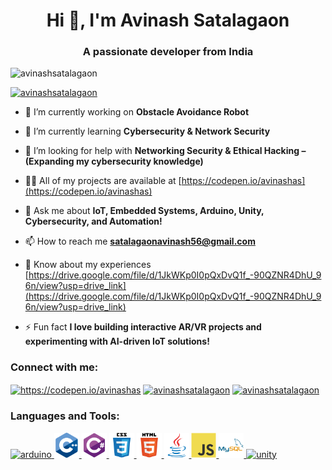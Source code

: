 <h1 align="center">Hi 👋, I'm Avinash Satalagaon</h1>
<h3 align="center">A passionate developer from India</h3>

<p align="left"> <img src="https://komarev.com/ghpvc/?username=avinashsatalagaon&label=Profile%20views&color=0e75b6&style=flat" alt="avinashsatalagaon" /> </p>

<p align="left"> <a href="https://github.com/ryo-ma/github-profile-trophy"><img src="https://github-profile-trophy.vercel.app/?username=avinashsatalagaon" alt="avinashsatalagaon" /></a> </p>

- 🔭 I’m currently working on **Obstacle Avoidance Robot**

- 🌱 I’m currently learning **Cybersecurity & Network Security**

- 🤝 I’m looking for help with **Networking Security & Ethical Hacking – (Expanding my cybersecurity knowledge)**

- 👨‍💻 All of my projects are available at [https://codepen.io/avinashas](https://codepen.io/avinashas)

- 💬 Ask me about **IoT, Embedded Systems, Arduino, Unity, Cybersecurity, and Automation!**

- 📫 How to reach me **satalagaonavinash56@gmail.com**

- 📄 Know about my experiences [https://drive.google.com/file/d/1JkWKp0I0pQxDvQ1f_-90QZNR4DhU_96n/view?usp=drive_link](https://drive.google.com/file/d/1JkWKp0I0pQxDvQ1f_-90QZNR4DhU_96n/view?usp=drive_link)

- ⚡ Fun fact **I love building interactive AR/VR projects and experimenting with AI-driven IoT solutions!**

<h3 align="left">Connect with me:</h3>
<p align="left">
<a href="https://codepen.io/https://codepen.io/avinashas" target="blank"><img align="center" src="https://raw.githubusercontent.com/rahuldkjain/github-profile-readme-generator/master/src/images/icons/Social/codepen.svg" alt="https://codepen.io/avinashas" height="30" width="40" /></a>
<a href="https://linkedin.com/in/avinashsatalagaon" target="blank"><img align="center" src="https://raw.githubusercontent.com/rahuldkjain/github-profile-readme-generator/master/src/images/icons/Social/linked-in-alt.svg" alt="avinashsatalagaon" height="30" width="40" /></a>
<a href="https://instagram.com/avinashsatalagaon" target="blank"><img align="center" src="https://raw.githubusercontent.com/rahuldkjain/github-profile-readme-generator/master/src/images/icons/Social/instagram.svg" alt="avinashsatalagaon" height="30" width="40" /></a>
</p>

<h3 align="left">Languages and Tools:</h3>
<p align="left"> <a href="https://www.arduino.cc/" target="_blank" rel="noreferrer"> <img src="https://cdn.worldvectorlogo.com/logos/arduino-1.svg" alt="arduino" width="40" height="40"/> </a> <a href="https://www.w3schools.com/cpp/" target="_blank" rel="noreferrer"> <img src="https://raw.githubusercontent.com/devicons/devicon/master/icons/cplusplus/cplusplus-original.svg" alt="cplusplus" width="40" height="40"/> </a> <a href="https://www.w3schools.com/cs/" target="_blank" rel="noreferrer"> <img src="https://raw.githubusercontent.com/devicons/devicon/master/icons/csharp/csharp-original.svg" alt="csharp" width="40" height="40"/> </a> <a href="https://www.w3schools.com/css/" target="_blank" rel="noreferrer"> <img src="https://raw.githubusercontent.com/devicons/devicon/master/icons/css3/css3-original-wordmark.svg" alt="css3" width="40" height="40"/> </a> <a href="https://www.w3.org/html/" target="_blank" rel="noreferrer"> <img src="https://raw.githubusercontent.com/devicons/devicon/master/icons/html5/html5-original-wordmark.svg" alt="html5" width="40" height="40"/> </a> <a href="https://www.java.com" target="_blank" rel="noreferrer"> <img src="https://raw.githubusercontent.com/devicons/devicon/master/icons/java/java-original.svg" alt="java" width="40" height="40"/> </a> <a href="https://developer.mozilla.org/en-US/docs/Web/JavaScript" target="_blank" rel="noreferrer"> <img src="https://raw.githubusercontent.com/devicons/devicon/master/icons/javascript/javascript-original.svg" alt="javascript" width="40" height="40"/> </a> <a href="https://www.mysql.com/" target="_blank" rel="noreferrer"> <img src="https://raw.githubusercontent.com/devicons/devicon/master/icons/mysql/mysql-original-wordmark.svg" alt="mysql" width="40" height="40"/> </a> <a href="https://unity.com/" target="_blank" rel="noreferrer"> <img src="https://www.vectorlogo.zone/logos/unity3d/unity3d-icon.svg" alt="unity" width="40" height="40"/> </a> </p>
